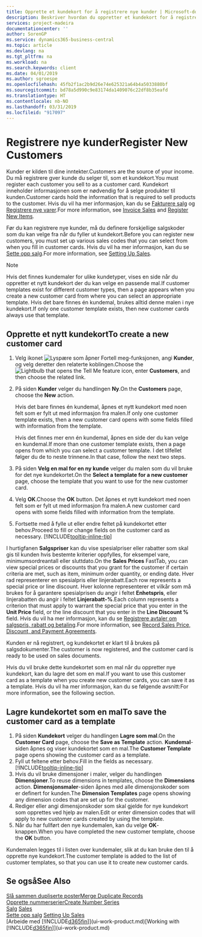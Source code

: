 ```yaml
---
title: Opprette et kundekort for å registrere nye kunder | Microsoft-dokumentasjon
description: Beskriver hvordan du oppretter et kundekort for å registrere informasjon om hver nye kunde eller klient du selger til.
services: project-madeira
documentationcenter: ''
author: SorenGP
ms.service: dynamics365-business-central
ms.topic: article
ms.devlang: na
ms.tgt_pltfrm: na
ms.workload: na
ms.search.keywords: client
ms.date: 04/01/2019
ms.author: sgroespe
ms.openlocfilehash: 45fb2f1ac2b9d26e74e625321a64b4a5033880bf
ms.sourcegitcommit: bd78a5d990c9e83174da1409076c22df8b35eafd
ms.translationtype: HT
ms.contentlocale: nb-NO
ms.lasthandoff: 03/31/2019
ms.locfileid: "917097"
---
```

# <a name="register-new-customers"></a><span data-ttu-id="a6019-103">Registrere nye kunder</span><span class="sxs-lookup"><span data-stu-id="a6019-103">Register New Customers</span></span>
<span data-ttu-id="a6019-104">Kunder er kilden til dine inntekter.</span><span class="sxs-lookup"><span data-stu-id="a6019-104">Customers are the source of your income.</span></span> <span data-ttu-id="a6019-105">Du må registrere gver kunde du selger til, som et kundekort.</span><span class="sxs-lookup"><span data-stu-id="a6019-105">You must register each customer you sell to as a customer card.</span></span> <span data-ttu-id="a6019-106">Kundekort inneholder informasjonen som er nødvendig for å selge produkter til kunden.</span><span class="sxs-lookup"><span data-stu-id="a6019-106">Customer cards hold the information that is required to sell products to the customer.</span></span> <span data-ttu-id="a6019-107">Hvis du vil ha mer informasjon, kan du se [Fakturere salg](sales-how-invoice-sales.md) og [Registrere nye varer](inventory-how-register-new-items.md).</span><span class="sxs-lookup"><span data-stu-id="a6019-107">For more information, see [Invoice Sales](sales-how-invoice-sales.md) and [Register New Items](inventory-how-register-new-items.md).</span></span>  

<span data-ttu-id="a6019-108">Før du kan registrere nye kunder, må du definere forskjellige salgskoder som du kan velge fra når du fyller ut kundekort.</span><span class="sxs-lookup"><span data-stu-id="a6019-108">Before you can register new customers, you must set up various sales codes that you can select from when you fill in customer cards.</span></span> <span data-ttu-id="a6019-109">Hvis du vil ha mer informasjon, kan du se [Sette opp salg](sales-setup-sales.md).</span><span class="sxs-lookup"><span data-stu-id="a6019-109">For more information, see [Setting Up Sales](sales-setup-sales.md).</span></span>

> [!NOTE]  
>   <span data-ttu-id="a6019-110">Hvis det finnes kundemaler for ulike kundetyper, vises en side når du oppretter et nytt kundekort der du kan velge en passende mal.</span><span class="sxs-lookup"><span data-stu-id="a6019-110">If customer templates exist for different customer types, then a page appears when you create a new customer card from where you can select an appropriate template.</span></span> <span data-ttu-id="a6019-111">Hvis det bare finnes én kundemal, brukes alltid denne malen i nye kundekort.</span><span class="sxs-lookup"><span data-stu-id="a6019-111">If only one customer template exists, then new customer cards always use that template.</span></span>

## <a name="to-create-a-new-customer-card"></a><span data-ttu-id="a6019-112">Opprette et nytt kundekort</span><span class="sxs-lookup"><span data-stu-id="a6019-112">To create a new customer card</span></span>
1. <span data-ttu-id="a6019-113">Velg ikonet ![Lyspære som åpner Fortell meg-funksjonen](media/ui-search/search_small.png "Fortell hva du vil gjøre"), angi **Kunder**, og velg deretter den relaterte koblingen.</span><span class="sxs-lookup"><span data-stu-id="a6019-113">Choose the ![Lightbulb that opens the Tell Me feature](media/ui-search/search_small.png "Tell me what you want to do") icon, enter **Customers**, and then choose the related link.</span></span>  
2. <span data-ttu-id="a6019-114">På siden **Kunder** velger du handlingen **Ny**.</span><span class="sxs-lookup"><span data-stu-id="a6019-114">On the **Customers** page, choose the **New** action.</span></span>

    <span data-ttu-id="a6019-115">Hvis det bare finnes én kundemal, åpnes et nytt kundekort med noen felt som er fylt ut med informasjon fra malen.</span><span class="sxs-lookup"><span data-stu-id="a6019-115">If only one customer template exists, then a new customer card opens with some fields filled with information from the template.</span></span>

    <span data-ttu-id="a6019-116">Hvis det finnes mer enn én kundemal, åpnes en side der du kan velge en kundemal.</span><span class="sxs-lookup"><span data-stu-id="a6019-116">If more than one customer template exists, then a page opens from which you can select a customer template.</span></span> <span data-ttu-id="a6019-117">I det tilfellet følger du de to neste trinnene.</span><span class="sxs-lookup"><span data-stu-id="a6019-117">In that case, follow the next two steps.</span></span>
3. <span data-ttu-id="a6019-118">På siden **Velg en mal for en ny kunde** velger du malen som du vil bruke for det nye kundekortet.</span><span class="sxs-lookup"><span data-stu-id="a6019-118">On the **Select a template for a new customer** page, choose the template that you want to use for the new customer card.</span></span>
4. <span data-ttu-id="a6019-119">Velg **OK**.</span><span class="sxs-lookup"><span data-stu-id="a6019-119">Choose the **OK** button.</span></span> <span data-ttu-id="a6019-120">Det åpnes et nytt kundekort med noen felt som er fylt ut med informasjon fra malen.</span><span class="sxs-lookup"><span data-stu-id="a6019-120">A new customer card opens with some fields filled with information from the template.</span></span>  
5. <span data-ttu-id="a6019-121">Fortsette med å fylle ut eller endre feltet på kundekortet etter behov.</span><span class="sxs-lookup"><span data-stu-id="a6019-121">Proceed to fill or change fields on the customer card as necessary.</span></span> [!INCLUDE[tooltip-inline-tip](includes/tooltip-inline-tip_md.md)]

<span data-ttu-id="a6019-122">I hurtigfanen **Salgspriser** kan du vise spesialpriser eller rabatter som skal gis til kunden hvis bestemte kriterier oppfylles, for eksempel vare, minimumsordreantall eller sluttdato.</span><span class="sxs-lookup"><span data-stu-id="a6019-122">On the **Sales Prices** FastTab, you can view special prices or discounts that you grant for the customer if certain criteria are met, such as item, minimum order quantity, or ending date.</span></span> <span data-ttu-id="a6019-123">Hver rad representerer en spesialpris eller linjerabatt.</span><span class="sxs-lookup"><span data-stu-id="a6019-123">Each row represents a special price or line discount.</span></span> <span data-ttu-id="a6019-124">Hver kolonne representerer et vilkår som må brukes for å garantere spesialprisen du angir i feltet **Enhetspris**, eller linjerabatten du angir i feltet **Linjerabatt-%**.</span><span class="sxs-lookup"><span data-stu-id="a6019-124">Each column represents a criterion that must apply to warrant the special price that you enter in the **Unit Price** field, or the line discount that you enter in the **Line Discount %** field.</span></span> <span data-ttu-id="a6019-125">Hvis du vil ha mer informasjon, kan du se [Registrere avtaler om salgspris, rabatt og betaling](sales-how-record-sales-price-discount-payment-agreements.md).</span><span class="sxs-lookup"><span data-stu-id="a6019-125">For more information, see [Record Sales Price, Discount, and Payment Agreements](sales-how-record-sales-price-discount-payment-agreements.md).</span></span>

<span data-ttu-id="a6019-126">Kunden er nå registrert, og kundekortet er klart til å brukes på salgsdokumenter.</span><span class="sxs-lookup"><span data-stu-id="a6019-126">The customer is now registered, and the customer card is ready to be used on sales documents.</span></span>

<span data-ttu-id="a6019-127">Hvis du vil bruke dette kundekortet som en mal når du oppretter nye kundekort, kan du lagre det som en mal.</span><span class="sxs-lookup"><span data-stu-id="a6019-127">If you want to use this customer card as a template when you create new customer cards, you can save it as a template.</span></span> <span data-ttu-id="a6019-128">Hvis du vil ha mer informasjon, kan du se følgende avsnitt:</span><span class="sxs-lookup"><span data-stu-id="a6019-128">For more information, see the following section.</span></span>

## <a name="to-save-the-customer-card-as-a-template"></a><span data-ttu-id="a6019-129">Lagre kundekortet som en mal</span><span class="sxs-lookup"><span data-stu-id="a6019-129">To save the customer card as a template</span></span>
1. <span data-ttu-id="a6019-130">På siden **Kundekort** velger du handlingen **Lagre som mal**.</span><span class="sxs-lookup"><span data-stu-id="a6019-130">On the **Customer Card** page, choose the **Save as Template** action.</span></span> <span data-ttu-id="a6019-131">**Kundemal**-siden åpnes og viser kundekortet som en mal.</span><span class="sxs-lookup"><span data-stu-id="a6019-131">The **Customer Template** page opens showing the customer card as a template.</span></span>
2. <span data-ttu-id="a6019-132">Fyll ut feltene etter behov.</span><span class="sxs-lookup"><span data-stu-id="a6019-132">Fill in the fields as necessary.</span></span> [!INCLUDE[tooltip-inline-tip](includes/tooltip-inline-tip_md.md)]
3. <span data-ttu-id="a6019-133">Hvis du vil bruke dimensjoner i maler, velger du handlingen **Dimensjoner**.</span><span class="sxs-lookup"><span data-stu-id="a6019-133">To reuse dimensions in templates, choose the **Dimensions** action.</span></span> <span data-ttu-id="a6019-134">**Dimensjonsmaler**-siden åpnes med alle dimensjonskoder som er definert for kunden.</span><span class="sxs-lookup"><span data-stu-id="a6019-134">The **Dimension Templates** page opens showing any dimension codes that are set up for the customer.</span></span>
4. <span data-ttu-id="a6019-135">Rediger eller angi dimensjonskoder som skal gjelde for nye kundekort som opprettes ved hjelp av malen.</span><span class="sxs-lookup"><span data-stu-id="a6019-135">Edit or enter dimension codes that will apply to new customer cards created by using the template.</span></span>  
5. <span data-ttu-id="a6019-136">Når du har fullført den nye kundemalen, kan du velge **OK**-knappen.</span><span class="sxs-lookup"><span data-stu-id="a6019-136">When you have completed the new customer template, choose the **OK** button.</span></span>

<span data-ttu-id="a6019-137">Kundemalen legges til i listen over kundemaler, slik at du kan bruke den til å opprette nye kundekort.</span><span class="sxs-lookup"><span data-stu-id="a6019-137">The customer template is added to the list of customer templates, so that you can use it to create new customer cards.</span></span>

## <a name="see-also"></a><span data-ttu-id="a6019-138">Se også</span><span class="sxs-lookup"><span data-stu-id="a6019-138">See Also</span></span>
[<span data-ttu-id="a6019-139">Slå sammen dupliserte poster</span><span class="sxs-lookup"><span data-stu-id="a6019-139">Merge Duplicate Records</span></span>](sales-how-merge-duplicate-records.md)  
[<span data-ttu-id="a6019-140">Opprette nummerserier</span><span class="sxs-lookup"><span data-stu-id="a6019-140">Create Number Series</span></span>](ui-create-number-series.md)  
<span data-ttu-id="a6019-141">[Salg](sales-manage-sales.md)  </span><span class="sxs-lookup"><span data-stu-id="a6019-141">[Sales](sales-manage-sales.md)  </span></span>  
<span data-ttu-id="a6019-142">[Sette opp salg](sales-setup-sales.md)  </span><span class="sxs-lookup"><span data-stu-id="a6019-142">[Setting Up Sales](sales-setup-sales.md)  </span></span>  
<span data-ttu-id="a6019-143">[Arbeide med [!INCLUDE[d365fin](includes/d365fin_md.md)]](ui-work-product.md)</span><span class="sxs-lookup"><span data-stu-id="a6019-143">[Working with [!INCLUDE[d365fin](includes/d365fin_md.md)]](ui-work-product.md)</span></span>
